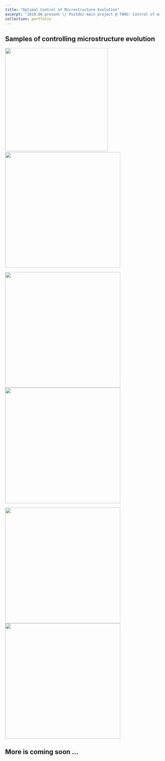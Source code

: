 ```yaml
---
title: "Optimal Control of Microstructure Evolution"
excerpt: "2019.06-present \| Postdoc main project @ TAMU: Control of microstructure evolution by coupling phase-field models with reinforcement learning algorithms"
collection: portfolio
---
```


## Samples of controlling microstructure evolution

​     <img src="https://maozirui.github.io/images/control1.gif" width="335"/><img src="https://maozirui.github.io/images/control2.gif" width="375"/>         

<img src="https://maozirui.github.io/images/control3.gif" width="375"/><img src="https://maozirui.github.io/images/control4.gif" width="375"/>

<img src="https://maozirui.github.io/images/control5.gif" width="375"/><img src="https://maozirui.github.io/images/control6.gif" width="375"/>





## More is coming soon ...  



